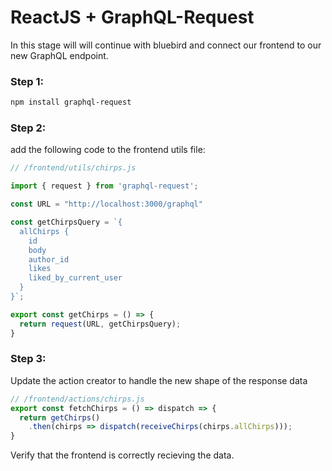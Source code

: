 # ReactJS + GraphQL-Request

In this stage will will continue with bluebird and connect our frontend to our new GraphQL endpoint.

### Step 1: 

```bash
npm install graphql-request
```

### Step 2:

add the following code to the frontend utils file:

```javascript
// /frontend/utils/chirps.js

import { request } from 'graphql-request';

const URL = "http://localhost:3000/graphql"

const getChirpsQuery = `{
  allChirps {
    id
    body
    author_id
    likes
    liked_by_current_user
  }
}`;

export const getChirps = () => {
  return request(URL, getChirpsQuery);
}

```

### Step 3:

Update the action creator to handle the new shape of the response data

```javascript
// /frontend/actions/chirps.js
export const fetchChirps = () => dispatch => {
  return getChirps()
    .then(chirps => dispatch(receiveChirps(chirps.allChirps)));
}
```

Verify that the frontend is correctly recieving the data.